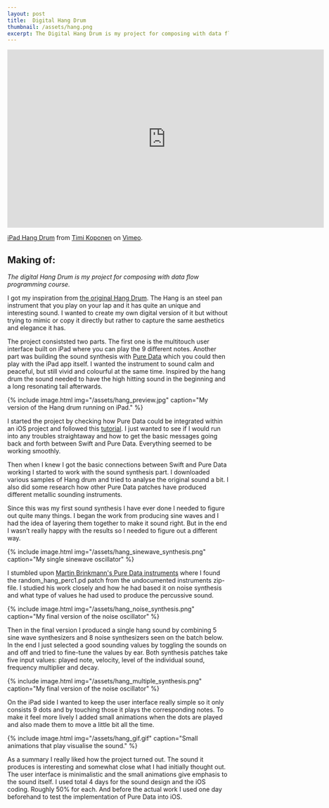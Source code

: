 ```yaml
---
layout: post
title:  Digital Hang Drum
thumbnail: /assets/hang.png
excerpt: The Digital Hang Drum is my project for composing with data flow programming course. Sound synthesis done in Pure Data and multitouch user interface for playing the 9 different notes.
---
```


<iframe src="https://player.vimeo.com/video/201553429" width="720" height="405" frameborder="0" webkitallowfullscreen mozallowfullscreen allowfullscreen></iframe>
<p><a href="https://vimeo.com/201553429">iPad Hang Drum</a> from <a href="https://vimeo.com/user6135320">Timi Koponen</a> on <a href="https://vimeo.com">Vimeo</a>.</p>

## Making of:

*The digital Hang Drum is my project for composing with data flow programming course.*

I got my inspiration from [the original Hang Drum](https://en.wikipedia.org/wiki/Hang_(instrument)). The Hang is an steel pan instrument that you play on your lap and it has quite an unique and interesting sound. I wanted to create my own digital version of it but without trying to mimic or copy it directly but rather to capture the same aesthetics and elegance it has.

The project consiststed two parts. The first one is the multitouch user interface built on iPad where you can play the 9 different notes. Another part was building the sound synthesis with [Pure Data](https://puredata.info/) which you could then play with the iPad app itself. I wanted the instrument to sound calm and peaceful, but still vivid and colourful at the same time. Inspired by the hang drum the sound needed to have the high hitting sound in the beginning and a long resonating tail afterwards.

{% include image.html
            img="/assets/hang_preview.jpg"
            caption="My version of the Hang drum running on iPad." %}

I started the project by checking how Pure Data could be integrated within an iOS project and followed this [tutorial](http://defuncapps.tumblr.com/post/129644152544/making-ios-music-apps-with-pure-data-libpd-and). I just wanted to see if I would run into any troubles straightaway and how to get the basic messages going back and forth between Swift and Pure Data. Everything seemed to be working smoothly.

Then when I knew I got the basic connections between Swift and Pure Data working I started to work with the sound synthesis part. I downloaded various samples of Hang drum and tried to analyse the original sound a bit. I also did some research how other Pure Data patches have produced different metallic sounding instruments.

Since this was my first sound synthesis I have ever done I needed to figure out quite many things. I began the work from producing sine waves and I had the idea of layering them together to make it sound right. But in the end I wasn’t really happy with the results so I needed to figure out a different way.

{% include image.html
            img="/assets/hang_sinewave_synthesis.png"
            caption="My single sinewave oscillator" %}

I stumbled upon [Martin Brinkmann's Pure Data instruments](http://www.martin-brinkmann.de/pd-patches.html) where I found the random_hang_perc1.pd patch from the undocumented instruments zip-file. I studied his work closely and how he had based it on noise synthesis and what type of values he had used to produce the percussive sound.

{% include image.html
            img="/assets/hang_noise_synthesis.png"
            caption="My final version of the noise oscillator" %}

Then in the final version I produced a single hang sound by combining 5 sine wave synthesizers and 8 noise synthesizers seen on the batch below. In the end I just selected a good sounding values by toggling the sounds on and off and tried to fine-tune the values by ear. Both synthesis patches take five input values: played note, velocity, level of the individual sound, frequency multiplier and decay.

{% include image.html
            img="/assets/hang_multiple_synthesis.png"
            caption="My final version of the noise oscillator" %}


On the iPad side I wanted to keep the user interface really simple so it only consists 9 dots and by touching those it plays the corresponding notes. To make it feel more lively I added small animations when the dots are played and also made them to move a little bit all the time.

{% include image.html
            img="/assets/hang_gif.gif"
            caption="Small animations that play visualise the sound." %}


As a summary I really liked how the project turned out. The sound it produces is interesting and somewhat close what I had initially thought out. The user interface is minimalistic and the small animations give emphasis to the sound itself. I used total 4 days for the sound design and the iOS coding. Roughly 50% for each. And before the actual work I used one day beforehand to test the implementation of Pure Data into iOS.
